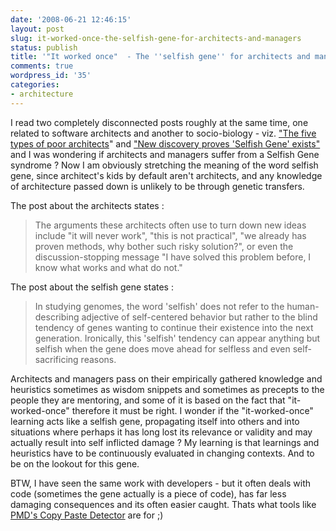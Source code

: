 ```yaml
---
date: '2008-06-21 12:46:15'
layout: post
slug: it-worked-once-the-selfish-gene-for-architects-and-managers
status: publish
title: '"It worked once"  - The ''selfish gene'' for architects and managers  ?'
comments: true
wordpress_id: '35'
categories:
- architecture
---
```


I read two completely disconnected posts roughly at the same time, one related to software architects and another to socio-biology - viz. ["The five types of poor architects](http://www.buunguyen.net/blog/the-5-types-of-poor-architects.html)" and ["New discovery proves 'Selfish Gene' exists"](http://esciencenews.com/articles/2008/06/20/new.discovery.proves.selfish.gene.exists) and I was wondering if architects and managers suffer from a Selfish Gene syndrome ? Now I am obviously stretching the meaning of the word selfish gene, since architect's kids by default aren't architects, and any knowledge of architecture passed down is unlikely to be through genetic transfers.



The post about the architects states :


> The arguments these architects often use to turn down new ideas include "it will never work", "this is not practical", "we already has proven methods, why bother such risky solution?", or even the discussion-stopping message "I have solved this problem before, I know what works and what do not."





The post about the selfish gene states : 


> In studying genomes, the word 'selfish' does not refer to the human-describing adjective of self-centered behavior but rather to the blind tendency of genes wanting to continue their existence into the next generation. Ironically, this 'selfish' tendency can appear anything but selfish when the gene does move ahead for selfless and even self-sacrificing reasons.





Architects and managers pass on their empirically gathered knowledge and heuristics sometimes as wisdom snippets and sometimes as precepts to the people they are mentoring, and some of it is based on the fact that "it-worked-once" therefore it must be right. I wonder if the "it-worked-once" learning acts like a selfish gene, propagating itself into others and into situations where perhaps it has long lost its relevance or validity and may actually result into self inflicted damage ? My learning is that learnings and heuristics have to be continuously evaluated in changing contexts. And to be on the lookout for this gene.

BTW, I have seen the same work with developers - but it often deals with code (sometimes the gene actually is a piece of code), has far less damaging consequences and its often easier caught. Thats what tools like [PMD's Copy Paste Detector](http://pmd.sourceforge.net/cpd.html) are for ;)


